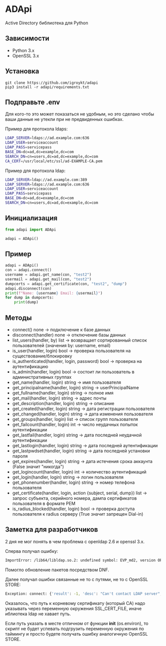 # ADApi
Active Directory библиотека для Python

## Зависимости
* Python 3.x
* OpenSSL 3.x

## Установка
```
git clone https://github.com/igroykt/adapi
pip3 install -r adapi/requirements.txt
```

## Подправьте .env
Для кого-то это может показаться не удобным, но это сделано чтобы ваши данные не утекли при не предвиденных ошибках.

Пример для протокола ldaps:
```bash
LDAP_SERVER=ldaps://ad.example.com:636
LDAP_USER=serviceaccount
LDAP_PASS=servicepass
BASE_DN=dc=ad,dc=example,dc=com
SEARCH_DN=cn=users,dc=ad,dc=example,dc=com
CA_CERT=/usr/local/etc/ssl/ad-EXAMPLE-CA.pem
```
Пример для протокола ldap:
```bash
LDAP_SERVER=ldap://ad.example.com:389
LDAP_SERVER=ldaps://ad.example.com:636
LDAP_USER=serviceaccount
LDAP_PASS=servicepass
BASE_DN=dc=ad,dc=example,dc=com
SEARCH_DN=cn=users,dc=ad,dc=example,dc=com
```

## Инициализация
```python
from adapi import ADApi

adapi = ADApi()
```

## Пример
```python
adapi = ADApi()
con = adapi.connect()
username = adapi.get_name(con, "test2")
usermail = adapi.get_mail(con, "test2")
dumpcerts = adapi.get_certificate(con, "test2", "dump")
adapi.disconnect(con)
print(f"Name: {username} Email: {usermail}")
for dump in dumpcerts:
    print(dump)
```

## Методы
* connect() none -> подключение к базе данных
* disconnect(handler) none -> отключение базы данных
* list_users(handler, by) list -> возвращает сортированный список пользователей (значения by: username, email)
* is_user(handler, login) bool -> проверка пользователя на существование/блокировку
* is_authenticated(handler, login, password) bool -> проверка на аутентификацию
* is_admin(handler, login) bool -> состоит ли пользователь в административных группах
* get_name(handler, login) string -> имя пользователя
* get_principalname(handler, login) string -> userPrincipalName
* get_fullname(handler, login) string -> полное имя
* get_mail(handler, login) string -> адрес почты
* get_description(handler, login) string -> описание
* get_created(handler, login) string -> дата регистрации пользователя
* get_changed(handler, login) string -> дата изменения пользователя
* get_groups(handler, login) list -> список групп пользователя
* get_failcount(handler, login) int -> число неудачных попыток аутентификации
* get_lastfail(handler, login) string -> дата последней неудачной аутентификации
* get_lastlogin(handler, login) string -> дата последней аутентификации
* get_lastpwdset(handler, login) string -> дата последней установки пароля
* get_expires(handler, login) string -> дата истечения срока аккаунта (False значит "никогда")
* get_logincount(handler, login) int -> количество аутентификаций
* get_login(handler, login) string -> логин пользователя
* get_phonenumber(handler, login) string -> номер телефона пользователя
* get_certificate(handler, login, action {subject, serial, dump}) list -> запрос субъекта, серийного номера, дампа сертификатов пользователя в формате PEM
* is_radius_blocked(handler, login) bool -> проверка доступа пользователя к radius серверу (True значит запрещен Dial-in)


## Заметка для разработчиков
2 дня не мог понять в чем проблема с openldap 2.6 и openssl 3.x.

Сперва получал ошибку:
```bash
ImportError: /lib64/libldap.so.2: undefined symbol: EVP_md2, version OPENSSL_3.0.0
```
Помогло обновление пакетов посредством DNF.

Далее получал ошибки связанные не то с путями, не то с OpenSSL STORE:
```bash
Exception: connect: {'result': -1, 'desc': "Can't contact LDAP server", 'ctrls': [], 'info': 'error:16000069:STORE routines::unregistered scheme'}
```
Оказалось, что путь к корневому сертификату (который CA) надо указывать через переменную окружения SSL_CERT_FILE, иначе иблиотека ldap не хавает путь.

Если путь указать в месте отличном от функции __init__ (os.environ), то скрипт не будет успевать подгрузить переменную окружения по таймингу и просто будете получать ошибку аналогичную OpenSSL STORE.